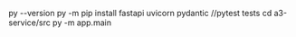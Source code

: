py --version
py -m pip install fastapi uvicorn pydantic
//pytest tests
cd a3-service/src
py -m app.main